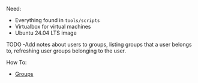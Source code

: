 Need:
- Everything found in `tools/scripts`
- Virtualbox for virtual machines
- Ubuntu 24.04 LTS image

TODO
-Add notes about users to groups, listing groups that a user belongs to, refreshing user groups belonging to the user. 

How To:
-   [Groups](./how-to/groups.md)
